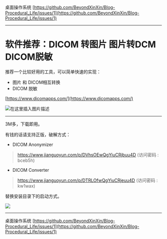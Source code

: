 桌面操作系统
[https://github.com/BeyondXinXin/Blog-Procedural_Life/issues/1](https://github.com/BeyondXinXin/Blog-Procedural_Life/issues/1)

---

# 软件推荐：DICOM 转图片 图片转DCM DICOM脱敏


推荐一个比较好用的工具，可以简单快速的实现：
* 图片 和 DICOM相互转换
* DICOM 脱敏

[https://www.dicomapps.com/](https://www.dicomapps.com/)


![在这里插入图片描述](https://img-blog.csdnimg.cn/20210420181651771.png?x-oss-process=image/watermark,type_ZmFuZ3poZW5naGVpdGk,shadow_10,text_aHR0cHM6Ly9ibG9nLmNzZG4ubmV0L2ExNTAwNTc4NDMyMA==,size_16,color_FFFFFF,t_70)




---

3M多，下载即用。

有钱的话请支持正版，破解方式：

* DICOM Anonymizer
> https://www.jianguoyun.com/p/DVhsOEwQgYiuCRjbuu4D (访问密码 : bceb5h)

* DICOM Converter
> https://www.jianguoyun.com/p/DTRLOfwQgYiuCRjeuu4D (访问密码 : kw1wax)

替换安装目录下的启动方式。

![](https://img-blog.csdnimg.cn/20210420181722507.png?x-oss-process=image/watermark,type_ZmFuZ3poZW5naGVpdGk,shadow_10,text_aHR0cHM6Ly9ibG9nLmNzZG4ubmV0L2ExNTAwNTc4NDMyMA==,size_16,color_FFFFFF,t_70)




---

桌面操作系统
[https://github.com/BeyondXinXin/Blog-Procedural_Life/issues/1](https://github.com/BeyondXinXin/Blog-Procedural_Life/issues/1)
